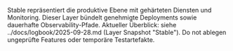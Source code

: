Stable repräsentiert die produktive Ebene mit gehärteten Diensten und Monitoring.
Dieser Layer bündelt genehmigte Deployments sowie dauerhafte Observability-Pfade.
Aktueller Überblick: siehe ../docs/logbook/2025-09-28.md (Layer Snapshot "Stable").
Do not ablegen ungeprüfte Features oder temporäre Testartefakte.
